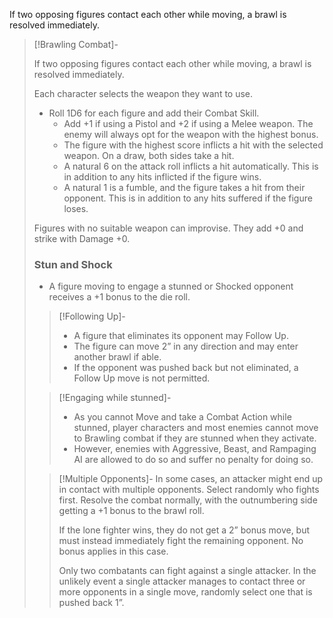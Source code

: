 
If two opposing figures contact each other while moving, a brawl is resolved immediately.

> [!Brawling Combat]-
> 
> If two opposing figures contact each other while moving, a brawl is resolved immediately.
> 
> Each character selects the weapon they want to use.
> 
> - Roll 1D6 for each figure and add their Combat Skill.
>   - Add +1 if using a Pistol and +2 if using a Melee weapon. The enemy will always opt for the weapon with the highest bonus.
>   - The figure with the highest score inflicts a hit with the selected weapon. On a draw, both sides take a hit.
>   - A natural 6 on the attack roll inflicts a hit automatically. This is in addition to any hits inflicted if the figure wins.
>   - A natural 1 is a fumble, and the figure takes a hit from their opponent. This is in addition to any hits suffered if the figure loses.
> 
> Figures with no suitable weapon can improvise. They add +0 and strike with Damage +0.
> ### Stun and Shock
> - A figure moving to engage a stunned or Shocked opponent receives a +1 bonus to the die roll.
> 
> > [!Following Up]-
> > - A figure that eliminates its opponent may Follow Up.
> > - The figure can move 2” in any direction and may enter another brawl if able.
> > - If the opponent was pushed back but not eliminated, a Follow Up move is not permitted.
> 
> > [!Engaging while stunned]-
> > - As you cannot Move and take a Combat Action while stunned, player characters and most enemies cannot move to Brawling combat if they are stunned when they activate.
> > - However, enemies with Aggressive, Beast, and Rampaging AI are allowed to do so and suffer no penalty for doing so.
> 
> > [!Multiple Opponents]-
> > In some cases, an attacker might end up in contact with multiple opponents. Select randomly who fights first. Resolve the combat normally, with the outnumbering side getting a +1 bonus to the brawl roll.
> > 
> > If the lone fighter wins, they do not get a 2” bonus move, but must instead immediately fight the remaining opponent. No bonus applies in this case.
> > 
> > Only two combatants can fight against a single attacker. In the unlikely event a single attacker manages to contact three or more opponents in a single move, randomly select one that is pushed back 1”.